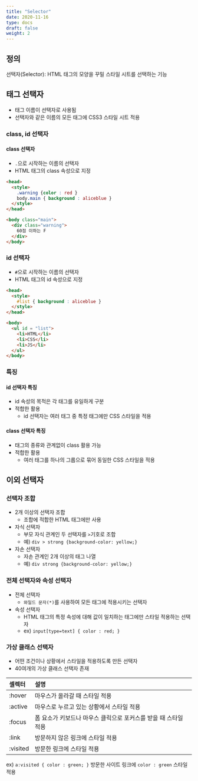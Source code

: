 ```yaml
---
title: "Selector"
date: 2020-11-16
type: docs
draft: false
weight: 2
---
```


정의
---
선택자(Selector): HTML 태그의 모양을 꾸밀 스타일 시트를 선택하는 기능

태그 선택자
---
- 태그 이름이 선택자로 사용됨
- 선택자와 같은 이름의 모든 태그에 CSS3 스타일 시트 적용

### class, id 선택자
#### class 선택자
- `.`으로 시작하는 이름의 선택자
- HTML 태그의 class 속성으로 지정

```HTML
<head>
  <style>
    .warning {color : red }
    body.main { background : aliceblue }
  </style>
</head>

<body class="main">
  <div class="warning">
    60점 이하는 F
  </div>
</body>
```

### id 선택자
- `#`으로 시작하는 이름의 선택자
- HTML 태그의 id 속성으로 지정

```HTML
<head>
  <style>
    #list { background : aliceblue }
  </style>
</head>

<body>
  <ul id = "list">
    <li>HTML</li>
    <li>CSS</li>
    <li>JS</li>
  </ul>
</body>
```

### 특징
#### id 선택자 특징
- id 속성의 목적은 각 태그를 유일하게 구분
- 적합한 활용
    - id 선택자는 여러 태그 중 특정 태그에만 CSS 스타일을 적용

#### class 선택자 특징
- 태그의 종류와 관계없이 class 활용 가능
- 적합한 활용
  - 여러 태그를 하나의 그룹으로 묶어 동일한 CSS 스타일을 적용

이외 선택자
---

### 선택자 조합
- 2개 이상의 선택자 조합
  - 조합에 적합한 HTML 태그에만 사용
- 자식 선택자
  - 부모 자식 관계인 두 선택자를 `>`기호로 조합
  - 예) `div > strong {background-color: yellow;}`
- 자손 선택자
  - 자손 관계인 2개 이상의 태그 나열
  - 예) `div strong {background-color: yellow;}`

### 전체 선택자와 속성 선택자
- 전체 선택자
  - `와일드 문자(*)`를 사용하여 모든 태그에 적용시키는 선택자
- 속성 선택자
  - HTML 태그의 특정 속성에 대해 값이 일치하는 태그에만 스타일 적용하는 선택자
  - ex) `input[type=text] { color : red; }`

### 가상 클래스 선택자
- 어떤 조건이나 상황에서 스타일을 적용하도록 만든 선택자
- 40여개의 가상 클래스 선택자 존재

| 셀렉터 | 설명  |
| :------------- | :------------- |
| :hover     | 마우스가 올라갈 때 스타일 적용    |
| :active | 마우스로 누르고 있는 상황에서 스타일 적용 |
| :focus | 폼 요소가 키보드나 마우스 클릭으로 포커스를 받을 때 스타일 적용 |
| :link | 방문하지 않은 링크에 스타일 적용 |
| :visited | 방문한 링크에 스타일 적용 |

ex) `a:visited { color : green; }`
방문한 사이트 링크에 `color : green` 스타일 적용
